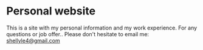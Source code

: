# Personal website
This is a site with my personal information and my work experience.
For any questions or job offer.. 
Please don't hesitate to email me: shellyle4@gmail.com
